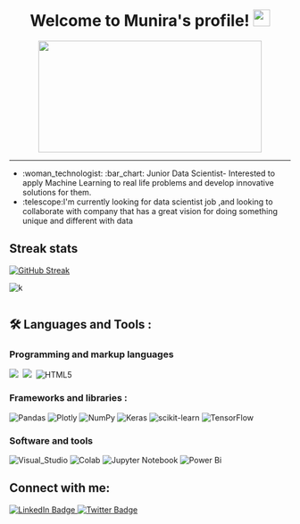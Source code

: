 <h1 align ="center">
Welcome to Munira's profile! 
<img src="https://media.giphy.com/media/hvRJCLFzcasrR4ia7z/giphy.gif" width="30px"/>
</h1>


<div id="header" align="center">
  <img src="https://media.giphy.com/media/hpXdHPfFI5wTABdDx9/giphy.gif" width="400"height="200"/>
</div>



_____________________________________________________________________________________________________

<ul>

<li> :woman_technologist: :bar_chart:  Junior Data Scientist- Interested to apply Machine Learning to real life problems and develop innovative solutions for them.

<li> :telescope:I'm currently looking for data scientist job ,and looking to collaborate with company that has a great vision for doing something unique and different                  with data 




</ul>  






## Streak stats 

 [![GitHub Streak]( https://github-readme-streak-stats.herokuapp.com/?user=MuniraAlzhrani&theme=dark&background=000000)](https://git.io/streak-stats)


<div id="badges" align="left">
  

  ![k](https://komarev.com/ghpvc/?username=MuniraAlzhrani&color=green)

<img src="https://komarev.com/ghpvc/?username=MuniraAlzhrani&style=flat-square&color=blue" alt=""/>

 </a>
</div>

## :hammer_and_wrench: Languages and Tools :

### Programming and markup languages
 <img src ="https://img.shields.io/badge/Python-3776AB?style=for-the-badge&logo=python&logoColor=white" >&nbsp;
 <img src ="https://img.shields.io/badge/SQLite-07405E?style=for-the-badge&logo=sqlite&logoColor=white" >&nbsp;
 ![HTML5](https://img.shields.io/badge/html5-%23E34F26.svg?style=for-the-badge&logo=html5&logoColor=white)
### Frameworks and libraries : 
![Pandas](https://img.shields.io/badge/pandas-%23150458.svg?style=for-the-badge&logo=pandas&logoColor=white)
![Plotly](https://img.shields.io/badge/Plotly-%233F4F75.svg?style=for-the-badge&logo=plotly&logoColor=white)
![NumPy](https://img.shields.io/badge/numpy-%23013243.svg?style=for-the-badge&logo=numpy&logoColor=white)
![Keras](https://img.shields.io/badge/Keras-%23D00000.svg?style=for-the-badge&logo=Keras&logoColor=white)
![scikit-learn](https://img.shields.io/badge/scikit--learn-%23F7931E.svg?style=for-the-badge&logo=scikit-learn&logoColor=white)
![TensorFlow](https://img.shields.io/badge/TensorFlow-%23FF6F00.svg?style=for-the-badge&logo=TensorFlow&logoColor=white)
### Software and tools
![Visual_Studio](https://img.shields.io/badge/Visual_Studio-5C2D91?style=for-the-badge&logo=visual%20studio&logoColor=white)
![Colab](https://img.shields.io/badge/Colab-F9AB00?style=for-the-badge&logo=googlecolab&color=525252)
![Jupyter Notebook](https://img.shields.io/badge/jupyter-%23FA0F00.svg?style=for-the-badge&logo=jupyter&logoColor=white)
![Power Bi](https://img.shields.io/badge/power_bi-F2C811?style=for-the-badge&logo=powerbi&logoColor=black)

## Connect with me:

<div id="badges" align="left">
  <a href="https://www.linkedin.com/in/munirah-alzhrani-a24b7a195">
    <img src="https://img.shields.io/badge/LinkedIn-blue?style=for-the-badge&logo=linkedin&logoColor=white" alt="LinkedIn Badge"/>
  </a>
 
  <a href="your-twitter-URL">
    <img src="https://img.shields.io/badge/Twitter-blue?style=for-the-badge&logo=twitter&logoColor=white" alt="Twitter Badge"/>

</div>


